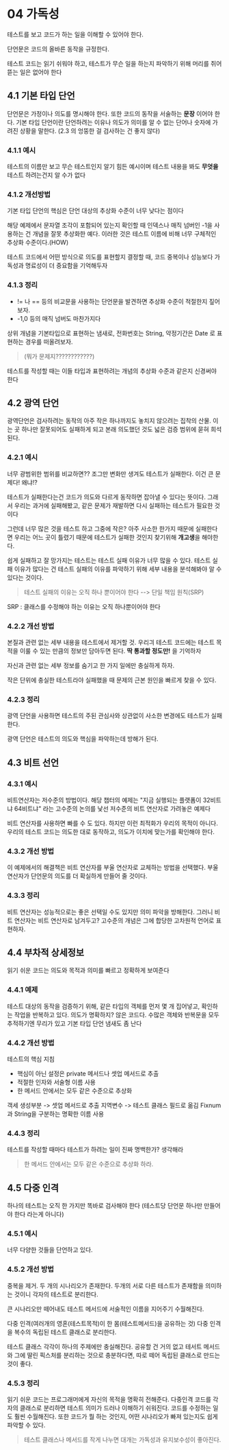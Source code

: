 # 04 가독성

테스트를 보고 코드가 하는 일을 이해할 수 있어야 한다.

단언문은 코드의 올바른 동작을 규정한다.

테스트 코드는 읽기 쉬워야 하고, 테스트가 무슨 일을 하는지 파악하기 위해 머리를 쥐어 뜯는 일은 없어야 한다


## 4.1 기본 타입 단언

단언문은 가정이나 의도를 명시해야 한다. 또한 코드의 동작을 서술하는 **문장** 이어야 한다.
기본 타입 단언이란 단언하려는 이유나 의도가 의미를 알 수 없는 단어나 숫자에 가려진 상황을 말한다.
(2.3 의 엉뚱한 걸 검사하는 건 좋지 않다)


### 4.1.1 예시

테스트의 이름만 보고 무슨 테스트인지 알기 힘든 예시이며 테스트 내용을 봐도 **무엇을** 테스트 하려는건지 알 수가 없다

### 4.1.2 개선방법

기본 타입 단언의 핵심은 단언 대상의 추상화 수준이 너무 낮다는 점이다

해당 예제에서 문자열 조각이 포함되어 있는지 확인할 때 인덱스나 매직 넘버인 -1을 사용하는 건 개념을 잘못 추상화한 예다.
이러한 것은 테스트 이름에 비해 너무 구체적인 추상화 수준이다.(HOW)

테스트 코드에서 어떤 방식으로 의도를 표현할지 결정할 때, 코드 중복이나 성능보다 가독성과 명료성이 더 중요함을 기억해두자

### 4.1.3 정리

- != 나 == 등의 비교문을 사용하는 단언문을 발견하면 추상화 수준이 적절한지 짚어보자.
- -1,0 등의 매직 넘버도 마찬가지다

상위 개념을 기본타입으로 표현하는 냄새로, 전화번호는 String, 약정기간은 Date 로 표현하는 경우를 떠올려보자.

> (뭐가 문제지????????????)

테스트를 작성할 때는 이들 타입과 표현하려는 개념의 추상화 수준과 같은지 신경써야 한다

## 4.2 광역 단언

광역단언은 검사하려는 동작의 아주 작은 하나까지도 놓치지 않으려는 집착의 산물.
이는 곳 하나만 잘못되어도 실패하게 되고 본래 의도했던 것도 넓은 검증 범위에 묻혀 희석된다.


### 4.2.1 예시

너무 광범위한 범위를 비교하면?? 조그만 변화만 생겨도 테스트가 실패한다. 이건 큰 문제다! 왜냐!?

테스트가 실패한다는건 코드가 의도와 다르게 동작하면 잡아낼 수 있다는 뜻이다.
그래서 우리는 과거에 실패해봤고, 같은 문제가 재발하면 다시 실패하는 테스트가 필요한 것이다

그런데 너무 많은 것을 테스트 하고 그중에 작은? 아주 사소한 한가지 때문에 실패한다면 우리는 어느 곳이 틀렸기 때문에
테스트가 실패한 것인지 찾기위해 **개고생**을 해야한다.

쉽게 실패하고 잘 망가지는 테스트는 테스트 실패 이유가 너무 많을 수 있다.
테스트 실패 이유가 많다는 건 테스트 실패의 이유를 파악하기 위해 세부 내용을 분석해봐야 알 수 있다는 것이다.

> 테스트 실패의 이유는 오직 하나 뿐이어야 한다 --> 단일 책임 원칙(SRP)

SRP : 클래스를 수정해야 하는 이유는 오직 하나뿐이어야 한다


### 4.2.2 개선 방법

본질과 관련 없는 세부 내용을 테스트에서 제거할 것. 우리긔 테스트 코드에는 테스트 목적을 이룰 수 있는 만큼의 정보만
담아두면 된다.  **딱 통과할 정도만!** 을 기억하자

자신과 관련 없는 세부 정보를 숨기고 한 가지 일에만 충실하게 하자.

작은 단위에 충실한 테스트라야 실패했을 때 문제의 근본 원인을 빠르게 찾을 수 있다.

### 4.2.3 정리

광역 단언을 사용하면 테스트의 주된 관심사와 상관없이 사소한 변경에도 테스트가 실패한다.

광역 단언은 테스트의 의도와 핵심을 파악하는데 방해가 된다.

## 4.3 비트 선언

### 4.3.1 예시
비트연산자는 저수준의 방법이다.
해당 챕터의 예제는 "지금 실행되는 플랫폼이 32비트냐 64비트냐" 라는 고수준의 논의를 낯선 저수준의 비트 연산자로 가려놓은 예제다

비트 연산자를 사용하면 빠를 수 도 있다. 하지만 이런 최적화가 우리의 목적이 아니다.
우리의 테스트 코드는 의도한 대로 동작하고, 의도가 이치에 맞는가를 확인해야 한다.

### 4.3.2 개선 방법

이 예제에서의 해결책은 비트 연산자를 부울 연산자로 교체하는 방법을 선택했다.
부울 연산자가 단언문의 의도를 더 확실하게 만들어 줄 것이다.

### 4.3.3 정리

비트 연산자는 성능적으로는 좋은 선택일 수도 있지만 의미 파악을 방해한다.
그러니 비트 연산자는 비트 연산자로 남겨두고? 고수준의 개념은 그에 합당한 고차원적 언어로 표현하자.


## 4.4 부차적 상세정보

읽기 쉬운 코드는 의도와 목적과 의미를 빠르고 정확하게 보여준다

### 4.4.1 예제

테스트 대상의 동작을 검증하기 위해, 같은 타입의 객체를 먼저 몇 개 집어넣고, 확인하는 작업을 반복하고 있다.
의도가 명확하지? 않은 코드다. 수많은 객체와 반복문을 모두 추적하기엔 무리가 있고 기본 타입 단언 냄새도 좀 난다

### 4.4.2 개선 방법

테스트의 핵심 지침
- 핵심이 아닌 설정은 private 메서드나 셋업 메서드로 추출
- 적절한 인자와 서술형 이름 사용
- 한 메서드 안에서는 모두 같은 수준으로 추상화

객세 생성부분 -> 셋업 메서드로 추출
지역변수 -> 테스트 클래스 필드로 옮김
Fixnum 과 String을 구분하는 명확한 이름 사용

### 4.4.3 정리

테스트를 작성할 때마다 테스트가 하려는 일이 진짜 명백한가? 생각해라

> 한 메서드 안에서는 모두 같은 수준으로 추상화 하라.

## 4.5 다중 인격

하나의 테스트는 오직 한 가지만 똑바로 검사해야 한다
(테스트당 단언문 하나만 만들어야 한다  라는게 아니다)

### 4.5.1 예시

너무 다양한 것들을 단언하고 있다.

### 4.5.2 개선 방법

중복을 제거.
두 개의 시나리오가 존재한다. 두개의 서로 다른 테스트가 존재함을 의미하는 것이니 각자의 테스트로 분리한다.

큰 시나리오만 떼어내도 테스트 메서드에 서술적인 이름을 지어주기 수월해진다.

다중 인격(여러개의 영혼(테스트목적)이 한 몸(테스트메서드)을 공유하는 것)
다중 인격을 복수의 독립된 테스트 클래스로 분리한다.

테스트 클래스 각각이 하나의 주제에만 충실해진다.
공유할 건 거의 없고 테서트 메서드와 그에 딸린 픽스처를 분리하는 것으로 충분하다면, 따로 떼어 독립된 클래스로 만드는 것이 좋다.

### 4.5.3 정리

읽기 쉬운 코드는 프로그래머에게 자신의 목적을 명확히 전해준다.
다중인격 코드를 각자의 클래스로 분리하면 테스트 의미가 드러나 이해하기 쉬워진다.
코드를 수정하는 일도 훨씬 수월해진다.
또한 코드가 뭘 하는 것인지, 어떤 시나리오가 빠져 있는지도 쉽게 파악할 수 있다.

> 테스트 클래스나 메서드를 작게 나누면 대개는 가독성과 유지보수성이 좋아진다.





